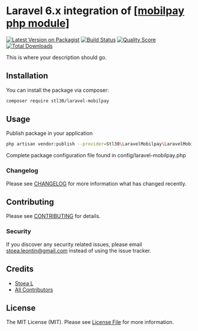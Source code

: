 # Laravel 6.x integration of [[mobilpay php module]](https://github.com/mobilpay/PHP_CARD)

[![Latest Version on Packagist](https://img.shields.io/packagist/v/stl30/laravel-mobilpay.svg?style=flat-square)](https://packagist.org/packages/stl30/laravel-mobilpay)
[![Build Status](https://img.shields.io/travis/stl30/laravel-mobilpay/master.svg?style=flat-square)](https://travis-ci.org/stl30/laravel-mobilpay)
[![Quality Score](https://img.shields.io/scrutinizer/g/stl30/laravel-mobilpay.svg?style=flat-square)](https://scrutinizer-ci.com/g/stl30/laravel-mobilpay)
[![Total Downloads](https://img.shields.io/packagist/dt/stl30/laravel-mobilpay.svg?style=flat-square)](https://packagist.org/packages/stl30/laravel-mobilpay)

This is where your description should go.

## Installation

You can install the package via composer:

```bash
composer require stl30/laravel-mobilpay
```


## Usage

Publish package in your application

```bash
php artisan vendor:publish --provider=Stl30\LaravelMobilpay\LaravelMobilpayServiceProvider
```

Complete package configuration file found in config/laravel-mobilpay.php




### Changelog

Please see [CHANGELOG](CHANGELOG.md) for more information what has changed recently.

## Contributing

Please see [CONTRIBUTING](CONTRIBUTING.md) for details.

### Security

If you discover any security related issues, please email stoea.leontin@gmail.com instead of using the issue tracker.

## Credits

- [Stoea L](https://github.com/stl30)
- [All Contributors](../../contributors)

## License

The MIT License (MIT). Please see [License File](LICENSE.md) for more information.

